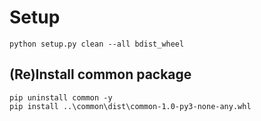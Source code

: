 # Setup
```
python setup.py clean --all bdist_wheel
```

## (Re)Install **common** package
```
pip uninstall common -y
pip install ..\common\dist\common-1.0-py3-none-any.whl
```
